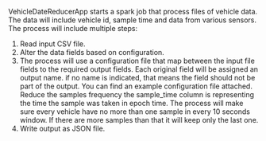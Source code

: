 VehicleDateReducerApp starts a spark job that process files of vehicle data. 
The data will include vehicle id, sample time and data from various sensors. 
The process will include multiple steps:

1. Read input CSV file.
2. Alter the data fields based on configuration.
3. The process will use a configuration file that map between the input file fields to the required output fields. Each original field will be assigned an output name. if no name is indicated, that means the field should not be part of the output. You can find an example configuration file attached.
Reduce the samples frequency the sample_time column is representing the time the sample was taken in epoch time. The process will make sure every vehicle have no more than one sample in every 10 seconds window. If there are more samples than that it will keep only the last one.
4. Write output as JSON file.
   

